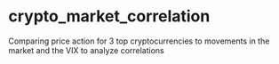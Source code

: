 # crypto_market_correlation
Comparing price action for 3 top cryptocurrencies to movements in the market and the VIX to analyze correlations

